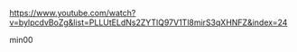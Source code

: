 https://www.youtube.com/watch?v=bylpcdvBoZg&list=PLLUtELdNs2ZYTlQ97V1Tl8mirS3qXHNFZ&index=24

min00

